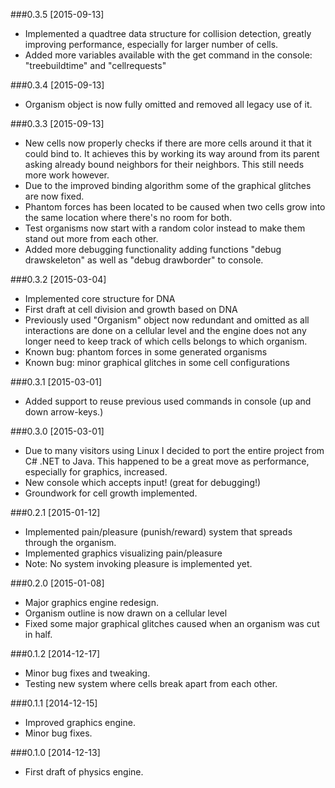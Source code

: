 ###0.3.5 [2015-09-13]
* Implemented a quadtree data structure for collision detection, greatly improving performance, especially for larger number of cells.
* Added more variables available with the get command in the console: "treebuildtime" and "cellrequests"

###0.3.4 [2015-09-13]
* Organism object is now fully omitted and removed all legacy use of it.

###0.3.3 [2015-09-13]
* New cells now properly checks if there are more cells around it that it could bind to. It achieves this by working its way around from its parent asking already bound neighbors for  their neighbors. This still needs more work however.
* Due to the improved binding algorithm some of the graphical glitches are now fixed.
* Phantom forces has been located to be caused when two cells grow into the same location where there's no room for both.
* Test organisms now start with a random color instead to make them stand out more from each other.
* Added more debugging functionality adding functions "debug drawskeleton" as well as "debug drawborder" to console.

###0.3.2 [2015-03-04]
* Implemented core structure for DNA
* First draft at cell division and growth based on DNA
* Previously used "Organism" object now redundant and omitted as all interactions are done on a cellular level and the engine does not any longer need to keep track of which cells belongs to which organism.
* Known bug: phantom forces in some generated organisms
* Known bug: minor graphical glitches in some cell configurations

###0.3.1 [2015-03-01]
* Added support to reuse previous used commands in console (up and down arrow-keys.)

###0.3.0 [2015-03-01]
* Due to many visitors using Linux I decided to port the entire project from C# .NET to Java. This happened to be a great move as performance, especially for graphics, increased.
* New console which accepts input! (great for debugging!)
* Groundwork for cell growth implemented.

###0.2.1 [2015-01-12]
* Implemented pain/pleasure (punish/reward) system that spreads through the organism.
* Implemented graphics visualizing pain/pleasure
* Note: No system invoking pleasure is implemented yet.

###0.2.0 [2015-01-08]
* Major graphics engine redesign.
* Organism outline is now drawn on a cellular level
* Fixed some major graphical glitches caused when an organism was cut in half.

###0.1.2 [2014-12-17]
* Minor bug fixes and tweaking.
* Testing new system where cells break apart from each other.

###0.1.1 [2014-12-15]
* Improved graphics engine.
* Minor bug fixes.

###0.1.0 [2014-12-13]
* First draft of physics engine.